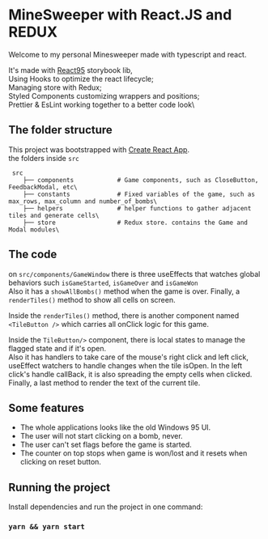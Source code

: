 # MineSweeper with React.JS and REDUX

Welcome to my personal Minesweeper made with typescript and react. 

It's made with [React95](https://react95.io/) storybook lib, \
Using Hooks to optimize the react lifecycle;\
Managing store with Redux;\
Styled Components customizing wrappers and positions;\
Prettier & EsLint working together to a better code look\


## The folder structure

This project was bootstrapped with [Create React App](https://github.com/facebook/create-react-app).\
the folders inside ```src``` 

```
 src
    ├── components            # Game components, such as CloseButton, FeedbackModal, etc\
    ├── constants             # Fixed variables of the game, such as max_rows, max_column and number_of_bombs\
    ├── helpers               # helper functions to gather adjacent tiles and generate cells\
    ├── store                 # Redux store. contains the Game and Modal modules\
 ```

## The code

on ```src/components/GameWindow``` there is three useEffects that watches global behaviors such ```isGameStarted```, ```isGameOver``` and ```isGameWon```\
Also it has a ```showAllBombs()``` method when the game is over. 
Finally, a ```renderTiles()``` method to show all cells on screen.

Inside the ```renderTiles()``` method, there is another component named ```<TileButton />``` which carries all onClick logic for this game. 

Inside the ```TileButton/>``` component, there is local states to manage the flagged state and if it's open.\
Also it has handlers to take care of the mouse's right click and left click, useEffect watchers to handle changes when the tile isOpen.
In the  left click's handle callBack, it is also spreading the empty cells when clicked. 
Finally, a last method to render the text of the current tile.

## Some features

- The whole applications looks like the old Windows 95 UI.
- The user will not start clicking on a bomb, never.
- The user can't set flags before the game is started.
- The counter on top stops when game is won/lost and it resets when clicking on reset button.


## Running the project

Install dependencies and run the project in one command: 

### `yarn && yarn start`


